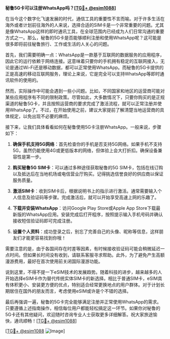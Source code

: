 **秘鲁5G卡可以注册WhatsApp吗？[[TG💪+ @esim1088](https://t.me/s/esim1088)]**

在当今这个数字化飞速发展的时代，通信工具的重要性不言而喻。对于许多生活在海外或者计划前往海外的人来说，选择合适的SIM卡是一个非常重要的问题。尤其是像WhatsApp这样的即时通讯工具，在全球范围内已经成为人们日常沟通的重要方式之一。那么，秘鲁的5G卡是否能够顺利注册和使用WhatsApp呢？这可能是很多即将前往秘鲁旅行、工作或生活的人关心的问题。

首先，我们需要明确一点：WhatsApp是一款基于互联网的数据服务的应用程序，因此它的运行依赖于网络连接。这意味着只要你的手机拥有稳定的互联网接入，无论是通过Wi-Fi还是移动数据，都可以正常使用WhatsApp。而秘鲁的5G卡提供的正是高速的移动互联网服务，理论上来说，它是完全可以支持WhatsApp等即时通讯软件的使用的。

然而，实际操作中可能会遇到一些小问题。比如，不同国家和地区的运营商可能对某些应用程序有不同的限制政策。尽管如此，大多数情况下，只要你购买的是正规渠道的秘鲁5G卡，并且按照运营商的要求完成了激活流程，就可以正常注册并使用WhatsApp了。不过，在开始使用之前，建议大家提前了解清楚当地运营商的具体规定，以免出现不必要的麻烦。

接下来，让我们具体看看如何在秘鲁使用5G卡注册WhatsApp。一般来说，步骤如下：

1. **确保手机支持5G网络**：首先检查你的手机是否支持5G网络。如果手机不支持5G，虽然仍能使用4G或更低版本的网络，但体验上会大打折扣。确保设备兼容性是第一步。

2. **购买秘鲁5G SIM卡**：可以通过多种途径获取秘鲁的5G SIM卡，包括在线订购以及抵达后在当地机场或电信营业厅购买。记得挑选信誉良好的供应商以保证服务质量。

3. **激活SIM卡**：收到SIM卡后，根据说明书上的指示进行激活。通常需要输入个人信息及验证码等步骤。完成激活后，就可以开始享受高速上网的乐趣了。

4. **下载并安装WhatsApp**：访问Google Play Store或Apple App Store下载最新版的WhatsApp应用。安装完成后打开程序，按照提示输入手机号码并确认接收短信验证码即可完成注册。

5. **设置个人资料**：成功登录之后，别忘了完善自己的头像、昵称等信息，这样朋友们才能更容易找到你哦！

需要注意的是，由于各国间存在时差等因素，有时候接收验证码可能会稍微延迟一点时间。但如果长时间没有收到，请联系客服寻求帮助。此外，为了避免产生高额漫游费用，最好在首次使用前关闭国际漫游功能。

说到这里，不得不提一下eSIM技术的发展趋势。随着科技的进步，越来越多的人开始选择eSIM卡作为替代传统实体SIM卡的新选择。相比于普通SIM卡，eSIM具有体积更小、安装更方便的优点，特别适合经常更换地点的用户群体。对于计划长期居住在国外的朋友而言，考虑使用eSIM或许是个不错的选择。

最后再强调一遍，秘鲁的5G卡完全能够满足注册并正常使用WhatsApp的需求。只要遵循上述指南操作，相信每位用户都能轻松搞定这一环节。如果你对秘鲁的5G卡还有其他疑问，欢迎随时咨询专业人士获取更多详细解答。祝大家旅途愉快，通讯顺畅！[[TG💪+ @esim1088](https://t.me/s/esim1088)]

[[TG💪+ @esim1088](https://t.me/s/esim1088) ![Image](https://i.postimg.cc/4NQfJmqS/Snipaste-2025-05-13-00-14-12.png)]